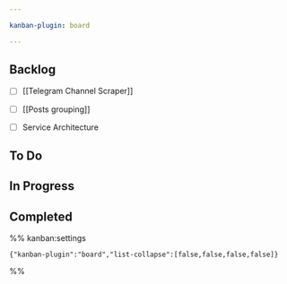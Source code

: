 ```yaml
---

kanban-plugin: board

---
```


## Backlog

- [ ] [[Telegram Channel Scraper]]
- [ ] [[Posts grouping]]
- [ ] Service Architecture


## To Do



## In Progress



## Completed





%% kanban:settings
```
{"kanban-plugin":"board","list-collapse":[false,false,false,false]}
```
%%